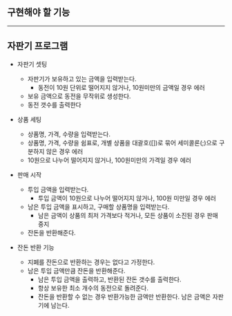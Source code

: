## 구현해야 할 기능
---

## 자판기 프로그램

- 자판기 셋팅
    - 자판기가 보유하고 있는 금액을 입력받는다.
        - 동전이 10원 단위로 떨어지지 않거나, 10원미만의 금액일 경우 에러
    - 보유 금액으로 동전을 무작위로 생성한다.
    - 동전 갯수를 출력한다

- 상품 세팅
    - 상품명, 가격, 수량을 입력받는다.
    - 상품명, 가격, 수량을 쉼표로, 개별 상품을 대괄호([])로 묶어 세미콜론(;)으로 구분하지 않은 경우 에러
    - 10원으로 나누어 떨어지지 않거나, 100원미만의 가격일 경우 에러

- 판매 시작
    - 투입 금액을 입력받는다.
        - 투입 금액이 10원으로 나누어 떨어지지 않거나, 100원 미만일 경우 에러
    - 남은 투입 금액을 표시하고, 구매할 상품명을 입력받는다.
        - 남은 금액이 상품의 최저 가격보다 적거나, 모든 상품이 소진된 경우 판매 중지
    - 잔돈을 반환해준다.

- 잔돈 반환 기능
    - 지폐를 잔돈으로 반환하는 경우는 없다고 가정한다.
    - 남은 투입 금액만큼 잔돈을 반환해준다.
        - 남은 투입 금액을 출력하고, 반환된 잔돈 갯수를 출력한다.
        - 항상 보유한 최소 개수의 동전으로 돌려준다.
        - 잔돈을 반환할 수 없는 경우 반환가능한 금액만 반환한다. 남은 금액은 자판기에 남는다.
